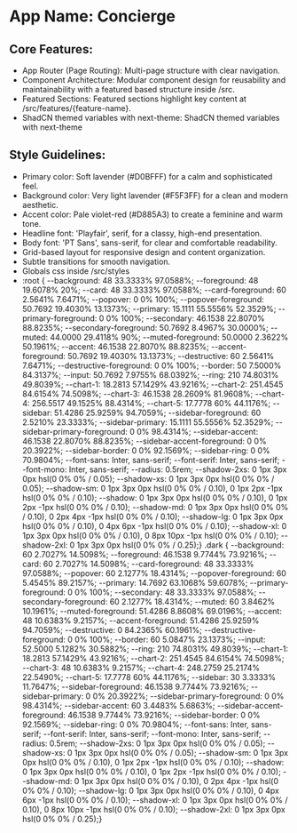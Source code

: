 # **App Name**: Concierge

## Core Features:

- App Router (Page Routing): Multi-page structure with clear navigation.
- Component Architecture: Modular component design for reusability and maintainability with a featured based structure inside /src.
- Featured Sections: Featured sections highlight key content at /src/features/{feature-name}.
- ShadCN themed variables with next-theme: ShadCN themed variables with next-theme

## Style Guidelines:

- Primary color: Soft lavender (#D0BFFF) for a calm and sophisticated feel.
- Background color: Very light lavender (#F5F3FF) for a clean and modern aesthetic.
- Accent color: Pale violet-red (#D885A3) to create a feminine and warm tone.
- Headline font: 'Playfair', serif, for a classy, high-end presentation.
- Body font: 'PT Sans', sans-serif, for clear and comfortable readability.
- Grid-based layout for responsive design and content organization.
- Subtle transitions for smooth navigation.
- Globals css inside /src/styles
- :root {  --background: 48 33.3333% 97.0588%;  --foreground: 48 19.6078% 20%;  --card: 48 33.3333% 97.0588%;  --card-foreground: 60 2.5641% 7.6471%;  --popover: 0 0% 100%;  --popover-foreground: 50.7692 19.4030% 13.1373%;  --primary: 15.1111 55.5556% 52.3529%;  --primary-foreground: 0 0% 100%;  --secondary: 46.1538 22.8070% 88.8235%;  --secondary-foreground: 50.7692 8.4967% 30.0000%;  --muted: 44.0000 29.4118% 90%;  --muted-foreground: 50.0000 2.3622% 50.1961%;  --accent: 46.1538 22.8070% 88.8235%;  --accent-foreground: 50.7692 19.4030% 13.1373%;  --destructive: 60 2.5641% 7.6471%;  --destructive-foreground: 0 0% 100%;  --border: 50 7.5000% 84.3137%;  --input: 50.7692 7.9755% 68.0392%;  --ring: 210 74.8031% 49.8039%;  --chart-1: 18.2813 57.1429% 43.9216%;  --chart-2: 251.4545 84.6154% 74.5098%;  --chart-3: 46.1538 28.2609% 81.9608%;  --chart-4: 256.5517 49.1525% 88.4314%;  --chart-5: 17.7778 60% 44.1176%;  --sidebar: 51.4286 25.9259% 94.7059%;  --sidebar-foreground: 60 2.5210% 23.3333%;  --sidebar-primary: 15.1111 55.5556% 52.3529%;  --sidebar-primary-foreground: 0 0% 98.4314%;  --sidebar-accent: 46.1538 22.8070% 88.8235%;  --sidebar-accent-foreground: 0 0% 20.3922%;  --sidebar-border: 0 0% 92.1569%;  --sidebar-ring: 0 0% 70.9804%;  --font-sans: Inter, sans-serif;  --font-serif: Inter, sans-serif;  --font-mono: Inter, sans-serif;  --radius: 0.5rem;  --shadow-2xs: 0 1px 3px 0px hsl(0 0% 0% / 0.05);  --shadow-xs: 0 1px 3px 0px hsl(0 0% 0% / 0.05);  --shadow-sm: 0 1px 3px 0px hsl(0 0% 0% / 0.10), 0 1px 2px -1px hsl(0 0% 0% / 0.10);  --shadow: 0 1px 3px 0px hsl(0 0% 0% / 0.10), 0 1px 2px -1px hsl(0 0% 0% / 0.10);  --shadow-md: 0 1px 3px 0px hsl(0 0% 0% / 0.10), 0 2px 4px -1px hsl(0 0% 0% / 0.10);  --shadow-lg: 0 1px 3px 0px hsl(0 0% 0% / 0.10), 0 4px 6px -1px hsl(0 0% 0% / 0.10);  --shadow-xl: 0 1px 3px 0px hsl(0 0% 0% / 0.10), 0 8px 10px -1px hsl(0 0% 0% / 0.10);  --shadow-2xl: 0 1px 3px 0px hsl(0 0% 0% / 0.25);} .dark {  --background: 60 2.7027% 14.5098%;  --foreground: 46.1538 9.7744% 73.9216%;  --card: 60 2.7027% 14.5098%;  --card-foreground: 48 33.3333% 97.0588%;  --popover: 60 2.1277% 18.4314%;  --popover-foreground: 60 5.4545% 89.2157%;  --primary: 14.7692 63.1068% 59.6078%;  --primary-foreground: 0 0% 100%;  --secondary: 48 33.3333% 97.0588%;  --secondary-foreground: 60 2.1277% 18.4314%;  --muted: 60 3.8462% 10.1961%;  --muted-foreground: 51.4286 8.8608% 69.0196%;  --accent: 48 10.6383% 9.2157%;  --accent-foreground: 51.4286 25.9259% 94.7059%;  --destructive: 0 84.2365% 60.1961%;  --destructive-foreground: 0 0% 100%;  --border: 60 5.0847% 23.1373%;  --input: 52.5000 5.1282% 30.5882%;  --ring: 210 74.8031% 49.8039%;  --chart-1: 18.2813 57.1429% 43.9216%;  --chart-2: 251.4545 84.6154% 74.5098%;  --chart-3: 48 10.6383% 9.2157%;  --chart-4: 248.2759 25.2174% 22.5490%;  --chart-5: 17.7778 60% 44.1176%;  --sidebar: 30 3.3333% 11.7647%;  --sidebar-foreground: 46.1538 9.7744% 73.9216%;  --sidebar-primary: 0 0% 20.3922%;  --sidebar-primary-foreground: 0 0% 98.4314%;  --sidebar-accent: 60 3.4483% 5.6863%;  --sidebar-accent-foreground: 46.1538 9.7744% 73.9216%;  --sidebar-border: 0 0% 92.1569%;  --sidebar-ring: 0 0% 70.9804%;  --font-sans: Inter, sans-serif;  --font-serif: Inter, sans-serif;  --font-mono: Inter, sans-serif;  --radius: 0.5rem;  --shadow-2xs: 0 1px 3px 0px hsl(0 0% 0% / 0.05);  --shadow-xs: 0 1px 3px 0px hsl(0 0% 0% / 0.05);  --shadow-sm: 0 1px 3px 0px hsl(0 0% 0% / 0.10), 0 1px 2px -1px hsl(0 0% 0% / 0.10);  --shadow: 0 1px 3px 0px hsl(0 0% 0% / 0.10), 0 1px 2px -1px hsl(0 0% 0% / 0.10);  --shadow-md: 0 1px 3px 0px hsl(0 0% 0% / 0.10), 0 2px 4px -1px hsl(0 0% 0% / 0.10);  --shadow-lg: 0 1px 3px 0px hsl(0 0% 0% / 0.10), 0 4px 6px -1px hsl(0 0% 0% / 0.10);  --shadow-xl: 0 1px 3px 0px hsl(0 0% 0% / 0.10), 0 8px 10px -1px hsl(0 0% 0% / 0.10);  --shadow-2xl: 0 1px 3px 0px hsl(0 0% 0% / 0.25);}